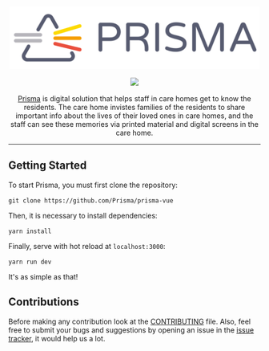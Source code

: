 <p align="center"><a href="https://prisma.care/"><img src="assets/img/prisma-logo.svg" width=500></a></p>
<p align="center">
	<a href="https://vuejs.org/"><img src="https://img.shields.io/badge/Vue.js-2.5-41b883.svg?style=flat-square"/></a>
</p>
<p align="center"><a href="https://prisma.care/">Prisma</a> is digital solution that helps staff in care homes get to know the residents. The care home invistes families of the residents to share important info about the lives of their loved ones in care homes, and the staff can see these memories via printed material and digital screens in the care home.</p>

---

## Getting Started

To start Prisma, you must first clone the repository:

```
git clone https://github.com/Prisma/prisma-vue
```

Then, it is necessary to install dependencies:

```
yarn install
```

Finally, serve with hot reload at ```localhost:3000```:

```
yarn run dev
```

It's as simple as that!

## Contributions

Before making any contribution look at the
[CONTRIBUTING](https://github.com/Prisma/prisma-vue/blob/master/CONTRIBUTING.md)
file. Also, feel free to submit your bugs and suggestions by opening
an issue in the [issue
tracker](https://github.com/Prisma/prisma-vue/issues), it would help us a
lot.
